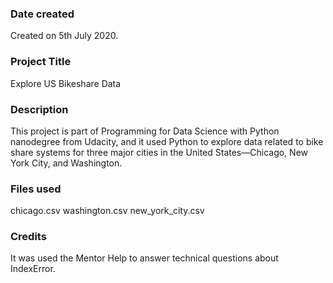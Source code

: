 ### Date created
Created on 5th July 2020.

### Project Title
Explore US Bikeshare Data

### Description
This project is part of Programming for Data Science with Python nanodegree from Udacity, and it used Python to explore data related to bike share systems for three major cities in the United States—Chicago, New York City, and Washington.

### Files used
chicago.csv
washington.csv
new_york_city.csv

### Credits
It was used the Mentor Help to answer technical questions about IndexError.
